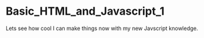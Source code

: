 # Basic_HTML_and_Javascript_1
Lets see how cool I can make things now with my new Javscript knowledge.
